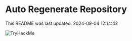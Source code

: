 # Auto Regenerate Repository

This README was last updated: 2024-09-04 12:14:42

 ![TryHackMe](https://tryhackme.com/badge/533634)